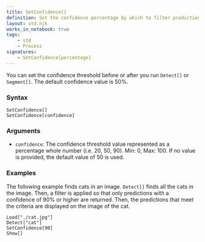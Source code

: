 ```yaml
---
title: SetConfidence[]
definition: Set the confidence percentage by which to filter predictions
layout: std.njk
works_in_notebook: true
tags:
    - std
    - Process
signatures:
    - SetConfidence[percentage]
---
```


You can set the confidence threshold before or after you run `Detect[]` or `Segment[]`. The default confidence value is 50%.

### Syntax

```
SetConfidence[]
SetConfidence[confidence]
```

### Arguments

- `confidence`: The confidence threshold value represented as a percentage whole number (i.e. 20, 50, 90). Min: 0, Max: 100. If no value is provided, the default value of 50 is used.

### Examples

The following example finds cats in an image. `Detect[]` finds all the cats in the image. Then, a filter is applied so that only predictions with a confidence of 90% or higher are returned. Then, the predictions that meet the criteria are displayed on the image of the cat.

```
Load["./cat.jpg"]
Detect["cat"]
SetConfidence[90]
Show[]
```
